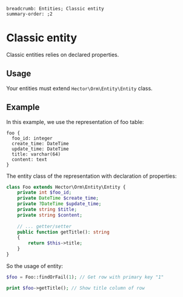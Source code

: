 ```index
breadcrumb: Entities; Classic entity
summary-order: ;2
```

# Classic entity

Classic entities relies on declared properties.

## Usage

Your entities must extend  `Hector\Orm\Entity\Entity` class.

## Example

In this example, we use the representation of foo table:

```
foo {
  foo_id: integer
  create_time: DateTime
  update_time: DateTime
  title: varchar(64)
  content: text
}
```

The entity class of the representation with declaration of properties:

```php
class Foo extends Hector\Orm\Entity\Entity {
    private int $foo_id;
    private DateTime $create_time;
    private ?DateTime $update_time;
    private string $title;
    private string $content;
    
    // ... getter/setter
    public function getTitle(): string
    {
        return $this->title;
    }
}
```

So the usage of entity:

```php
$foo = Foo::findOrFail(1); // Get row with primary key "1"

print $foo->getTitle(); // Show title column of row
```